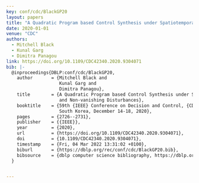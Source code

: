 ```yaml
---
key: conf/cdc/BlackGP20
layout: papers
title: "A Quadratic Program based Control Synthesis under Spatiotemporal Constraints and Non-vanishing Disturbances."
date: 2020-01-01
venue: "CDC"
authors:
  - Mitchell Black
  - Kunal Garg
  - Dimitra Panagou
link: https://doi.org/10.1109/CDC42340.2020.9304071
bib: |-
  @inproceedings{DBLP:conf/cdc/BlackGP20,
    author       = {Mitchell Black and
                    Kunal Garg and
                    Dimitra Panagou},
    title        = {A Quadratic Program based Control Synthesis under Spatiotemporal Constraints
                    and Non-vanishing Disturbances},
    booktitle    = {59th {IEEE} Conference on Decision and Control, {CDC} 2020, Jeju Island,
                    South Korea, December 14-18, 2020},
    pages        = {2726--2731},
    publisher    = {{IEEE}},
    year         = {2020},
    url          = {https://doi.org/10.1109/CDC42340.2020.9304071},
    doi          = {10.1109/CDC42340.2020.9304071},
    timestamp    = {Fri, 04 Mar 2022 13:31:02 +0100},
    biburl       = {https://dblp.org/rec/conf/cdc/BlackGP20.bib},
    bibsource    = {dblp computer science bibliography, https://dblp.org}
  }


---
```

